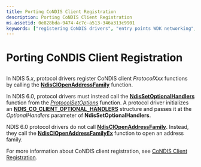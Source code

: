 ```yaml
---
title: Porting CoNDIS Client Registration
description: Porting CoNDIS Client Registration
ms.assetid: 0e828bda-9474-4c7c-a513-346a313c9901
keywords: ["registering CoNDIS drivers", "entry points WDK networking", "registration porting WDK CoNDIS", "porting CoNDIS drivers WDK networking , registration", "client registration WDK CoNDIS"]
---
```


# Porting CoNDIS Client Registration


## <a href="" id="ddk-porting-condis-client-registration-nd"></a>


In NDIS 5.*x*, protocol drivers register CoNDIS client *ProtocolXxx* functions by calling the [**NdisClOpenAddressFamily**](https://msdn.microsoft.com/library/windows/hardware/ff550895) function.

In NDIS 6.0, protocol drivers must instead call the [**NdisSetOptionalHandlers**](https://msdn.microsoft.com/library/windows/hardware/ff564550) function from the [*ProtocolSetOptions*](https://msdn.microsoft.com/library/windows/hardware/ff570269) function. A protocol driver initializes an [**NDIS\_CO\_CLIENT\_OPTIONAL\_HANDLERS**](https://msdn.microsoft.com/library/windows/hardware/ff564884) structure and passes it at the *OptionalHandlers* parameter of **NdisSetOptionalHandlers**.

NDIS 6.0 protocol drivers do not call [**NdisClOpenAddressFamily**](https://msdn.microsoft.com/library/windows/hardware/ff550895). Instead, they call the [**NdisClOpenAddressFamilyEx**](https://msdn.microsoft.com/library/windows/hardware/ff561639) function to open an address family.

For more information about CoNDIS client registration, see [CoNDIS Client Registration](condis-client-registration.md).

 

 





